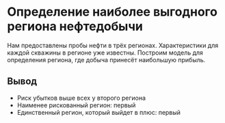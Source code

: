 # Определение наиболее выгодного региона нефтедобычи

Нам предоставлены пробы нефти в трёх регионах. Характеристики для каждой скважины в регионе уже известны. Построим модель для определения региона, где добыча принесёт наибольшую прибыль. 

## Вывод

* Риск убытков выше всех у второго региона
* Наименее рискованный регион: первый
* Единственный регион, который выйдет в плюс: первый
